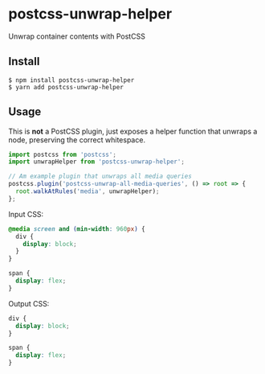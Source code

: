 # postcss-unwrap-helper
Unwrap container contents with PostCSS

## Install

```
$ npm install postcss-unwrap-helper
$ yarn add postcss-unwrap-helper
```


## Usage

This is **not** a PostCSS plugin, just exposes a helper function that unwraps a node, preserving the correct whitespace.

```js
import postcss from 'postcss';
import unwrapHelper from 'postcss-unwrap-helper';

// Am example plugin that unwraps all media queries
postcss.plugin('postcss-unwrap-all-media-queries', () => root => {
  root.walkAtRules('media', unwrapHelper);
};
```

Input CSS:
```css
@media screen and (min-width: 960px) {
  div {
    display: block;
  }
}

span {
  display: flex;
}
```

Output CSS:
```css
div {
  display: block;
}

span {
  display: flex;
}
```

